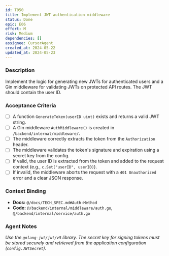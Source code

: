 ```yaml
---
id: T050
title: Implement JWT authentication middleware
status: Done
epic: E06
effort: M
risk: Medium
dependencies: []
assignee: CursorAgent
created_at: 2024-05-22
updated_at: 2024-05-23
---
```


### Description

Implement the logic for generating new JWTs for authenticated users and a Gin middleware for validating JWTs on protected API routes. The JWT should contain the user ID.

### Acceptance Criteria

- [ ] A function `GenerateToken(userID uint)` exists and returns a valid JWT string.
- [ ] A Gin middleware `AuthMiddleware()` is created in `/backend/internal/middleware/`.
- [ ] The middleware correctly extracts the token from the `Authorization` header.
- [ ] The middleware validates the token's signature and expiration using a secret key from the config.
- [ ] If valid, the user ID is extracted from the token and added to the request context (e.g., `c.Set("userID", userID)`).
- [ ] If invalid, the middleware aborts the request with a `401 Unauthorized` error and a clear JSON response.

### Context Binding

- **Docs:** `@/docs/TECH_SPEC.md#Auth-Method`
- **Code:** `@/backend/internal/middleware/auth.go`, `@/backend/internal/service/auth.go`

### Agent Notes

*Use the `golang-jwt/jwt/v5` library. The secret key for signing tokens must be stored securely and retrieved from the application configuration (`config.JWTSecret`).* 
